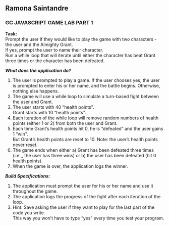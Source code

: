 ## Ramona Saintandre 
### GC JAVASCRIPT GAME LAB PART 1
**Task:**  
 Prompt the user if they would like to play the game with two characters - the user and 
the Almighty Grant.   
If yes, prompt the user to name their character.  
 Run a while loop that will iterate until either the character has beat Grant three times or the character has been
defeated.  


***What does the application do?***  
1. The user is prompted to play a game. If the user chooses yes, the user is prompted to
enter his or her name, and the battle begins. Otherwise, nothing else happens.
2. The game will use a while loop to simulate a turn-based fight between the user and
Grant.
3. The user starts with 40 “health points".   
 Grant starts with 10 “health points".  
4. Each iteration of the while loop will remove random numbers of health points (either 1
or 2) from both the user and Grant.  
5. Each time Grant’s health points hit 0, he is “defeated” and the user gains 1 “win".  
 But Grant’s health points are reset to 10. Note: the user’s health points never reset.  
6. The game ends when either a) Grant has been defeated three times (i.e.,, the user has
three wins) or b) the user has been defeated (hit 0 health points).  
7. When the game is over, the application logs the winner.  

***Build Specifications:***  
1. The application must prompt the user for his or her name and use it throughout the
game.  
2. The application logs the progress of the fight after each iteration of the loop.      
3. Hint: Save asking the user if they want to play for the last part of the code you write.   
This way you won’t have to type “yes” every time you test your program.  
